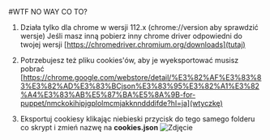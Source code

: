 #WTF NO WAY CO TO?

1. Działa tylko dla chrome w wersji 112.x (chrome://version aby sprawdzić wersje)
Jeśli masz inną pobierz inny chrome driver odpowiedni do twojej wersji [https://chromedriver.chromium.org/downloads](tutaj)

2. Potrzebujesz też pliku cookies'ów, aby je wyeksportować musisz pobrać [https://chrome.google.com/webstore/detail/%E3%82%AF%E3%83%83%E3%82%AD%E3%83%BCjson%E3%83%95%E3%82%A1%E3%82%A4%E3%83%AB%E5%87%BA%E5%8A%9B-for-puppet/nmckokihipjgplolmcmjakknndddifde?hl=ja](wtyczkę)

3. Eksportuj cookiesy klikając niebieski przycisk do tego samego folderu co skrypt i zmień nazwę na **cookies.json**
![Zdjęcie](https://user-images.githubusercontent.com/67223233/230951098-f212c2d1-b7db-46c4-8727-622b2191da9a.png)
